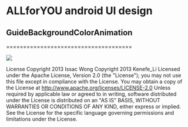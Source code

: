<h1>ALLforYOU android UI design</h1>

<h2>GuideBackgroundColorAnimation</h2>

=====================================

<img src=https://raw.githubusercontent.com/TaurusXi/GuideBackgroundColorAnimation/master/art/sample.gif>

License Copyright 2013 Issac Wong Copyright 2013 Kenefe_Li Licensed under the Apache License, Version 2.0 (the "License"); you may not use this file except in compliance with the License. You may obtain a copy of the License at http://www.apache.org/licenses/LICENSE-2.0 Unless required by applicable law or agreed to in writing, software distributed under the License is distributed on an "AS IS" BASIS, WITHOUT WARRANTIES OR CONDITIONS OF ANY KIND, either express or implied. See the License for the specific language governing permissions and limitations under the License.
